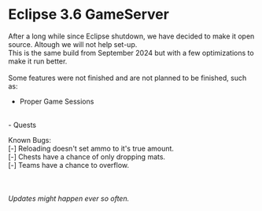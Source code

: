 # Eclipse 3.6 GameServer

After a long while since Eclipse shutdown, we have decided to make it open source. Altough we will not help set-up.
<br/>
This is the same build from September 2024 but with a few optimizations to make it run better.
<br/>
<br/>
Some features were not finished and are not planned to be finished, such as:
<br/>
- Proper Game Sessions
<br/>
- Quests

Known Bugs:
<br/>
[-] Reloading doesn't set ammo to it's true amount.
<br/>
[-] Chests have a chance of only dropping mats.
<br/>
[-] Teams have a chance to overflow.
<br/>
<br/>
<br/>
<br/>
*Updates might happen ever so often.*